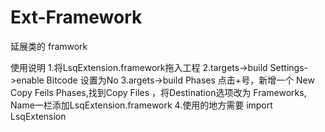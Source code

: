 # Ext-Framework
延展类的 framwork

使用说明
1.将LsqExtension.framework拖入工程
2.targets->build Settings->enable Bitcode 设置为No
3.argets->build Phases 点击+号，新增一个 New Copy Feils Phases,找到Copy Files ，将Destination选项改为 Frameworks,   Name一栏添加LsqExtension.framework
4.使用的地方需要 import LsqExtension
